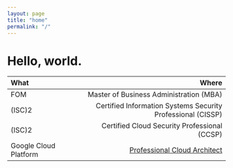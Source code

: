 ```yaml
---
layout: page
title: "home"
permalink: "/"
---
```


# Hello, world.


| What | Where|
| :--- | ---: |
| FOM | Master of Business Administration (MBA) |
| (ISC)2 | Certified Information Systems Security Professional (CISSP) |
| (ISC)2 | Certified Cloud Security Professional (CCSP) |
| Google Cloud Platform | [Professional Cloud Architect](https://googlecloudcertified.credential.net/profile/2b0e8e71d68417ae2ffe88d141fb4b7f62e3e072) |
